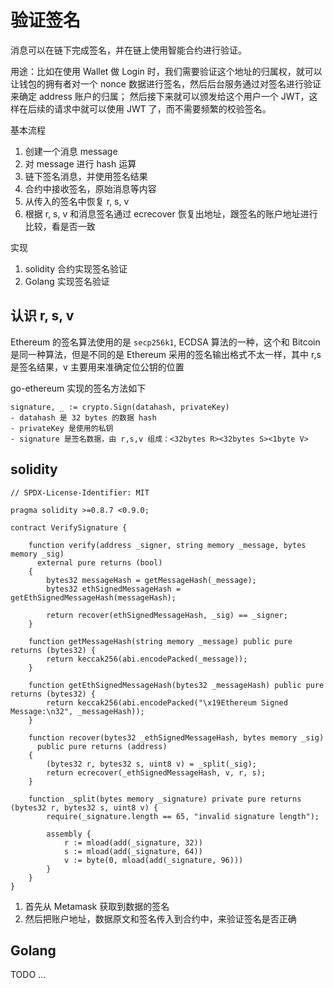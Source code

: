 # 验证签名

消息可以在链下完成签名，并在链上使用智能合约进行验证。

用途：比如在使用 Wallet 做 Login 时，我们需要验证这个地址的归属权，就可以让钱包的拥有者对一个 nonce 数据进行签名，然后后台服务通过对签名进行验证来确定 address 账户的归属；
然后接下来就可以颁发给这个用户一个 JWT，这样在后续的请求中就可以使用 JWT 了，而不需要频繁的校验签名。

基本流程

1. 创建一个消息 message
2. 对 message 进行 hash 运算
3. 链下签名消息，并使用签名结果
4. 合约中接收签名，原始消息等内容
5. 从传入的签名中恢复 r, s, v
6. 根据 r, s, v 和消息签名通过 ecrecover 恢复出地址，跟签名的账户地址进行比较，看是否一致

实现
1. solidity 合约实现签名验证
2. Golang 实现签名验证

## 认识 r, s, v

Ethereum 的签名算法使用的是 `secp256k1`, ECDSA 算法的一种，这个和 Bitcoin 是同一种算法，但是不同的是 Ethereum 采用的签名输出格式不太一样，其中 r,s 是签名结果，v 主要用来准确定位公钥的位置

go-ethereum 实现的签名方法如下

```
signature, _ := crypto.Sign(datahash, privateKey)
- datahash 是 32 bytes 的数据 hash
- privateKey 是使用的私钥
- signature 是签名数据，由 r,s,v 组成：<32bytes R><32bytes S><1byte V>
```

## solidity

```solidity
// SPDX-License-Identifier: MIT

pragma solidity >=0.8.7 <0.9.0;

contract VerifySignature {

    function verify(address _signer, string memory _message, bytes memory _sig) 
      external pure returns (bool) 
    {
        bytes32 messageHash = getMessageHash(_message);
        bytes32 ethSignedMessageHash = getEthSignedMessageHash(messageHash);

        return recover(ethSignedMessageHash, _sig) == _signer;
    }

    function getMessageHash(string memory _message) public pure returns (bytes32) {
        return keccak256(abi.encodePacked(_message));
    }

    function getEthSignedMessageHash(bytes32 _messageHash) public pure returns (bytes32) {
        return keccak256(abi.encodePacked("\x19Ethereum Signed Message:\n32", _messageHash));
    }

    function recover(bytes32 _ethSignedMessageHash, bytes memory _sig) 
      public pure returns (address)
    {
        (bytes32 r, bytes32 s, uint8 v) = _split(_sig);
        return ecrecover(_ethSignedMessageHash, v, r, s);
    }

    function _split(bytes memory _signature) private pure returns (bytes32 r, bytes32 s, uint8 v) {
        require(_signature.length == 65, "invalid signature length");

        assembly {
            r := mload(add(_signature, 32))
            s := mload(add(_signature, 64))
            v := byte(0, mload(add(_signature, 96)))
        }
    }
}
```

1. 首先从 Metamask 获取到数据的签名
2. 然后把账户地址，数据原文和签名传入到合约中，来验证签名是否正确

## Golang

TODO ...

